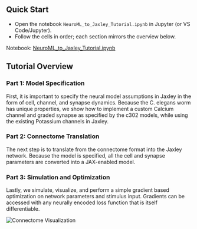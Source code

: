 ## Quick Start

- Open the notebook `NeuroML_to_Jaxley_Tutorial.ipynb` in Jupyter (or VS Code/Jupyter).
- Follow the cells in order; each section mirrors the overview below.

Notebook: [NeuroML_to_Jaxley_Tutorial.ipynb](NeuroML_to_Jaxley_Tutorial.ipynb)

## Tutorial Overview

### Part 1: Model Specification
First, it is important to specify the neural model assumptions in Jaxley in the form of cell, channel, and synapse dynamics. Because the C. elegans worm has unique properties, we show how to implement a custom Calcium channel and graded synapse as specified by the c302 models, while using the existing Potassium channels in Jaxley.

### Part 2: Connectome Translation
The next step is to translate from the connectome format into the Jaxley network. Because the model is specified, all the cell and synapse parameters are converted into a JAX-enabled model.

### Part 3: Simulation and Optimization
Lastly, we simulate, visualize, and perform a simple gradient based optimization on network parameters and stimulus input. Gradients can be accessed with any neurally encoded loss function that is itself differentiable.

![Connectome Visualization](Connectome-vis-Full.png)
